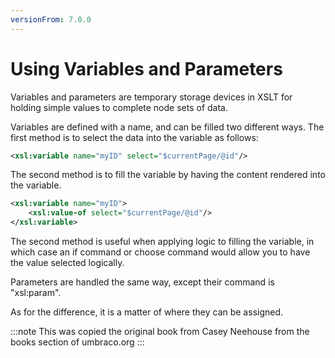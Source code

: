 ```yaml
---
versionFrom: 7.0.0
---
```


# Using Variables and Parameters

Variables and parameters are temporary storage devices in XSLT for holding simple values to complete node sets of data.

Variables are defined with a name, and can be filled two different ways.  The first method is to select the data into the variable as follows:

```xml
<xsl:variable name="myID" select="$currentPage/@id"/>
```

The second method is to fill the variable by having the content rendered into the variable.

```xml
<xsl:variable name="myID">
    <xsl:value-of select="$currentPage/@id"/>
</xsl:variable>
```
	
The second method is useful when applying logic to filling the variable, in which case an if command or choose command would allow you to have the value selected logically.

Parameters are handled the same way, except their command is "xsl:param".

As for the difference, it is a matter of where they can be assigned.

:::note
This was copied the original book from Casey Neehouse from the books section of umbraco.org
:::
